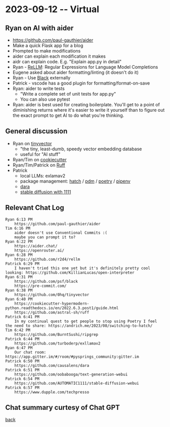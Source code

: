 # 2023-09-12 -- Virtual

## Ryan on AI with aider
- https://github.com/paul-gauthier/aider
- Make a quick Flask app for a blog
- Prompted to make modifications
- aider can explain each modification it makes
- aidr can explain code.  E.g. "Explain app.py in detail"
- Ryan - [ReLLM](https://github.com/r2d4/rellm): Regular Expressions for Language Model Completions
- Eugene asked about aider formatting/linting (it doesn't do it)
- Ryan - Use [Black](https://github.com/psf/black) externally
- Patrick - vscode has a good plugin for formatting/format-on-save
- Ryan: aider to write tests
    - "Write a complete set of unit tests for app.py"
    - You can also use pytest
- Ryan: aider is best used for creating boilerplate.  You'll get to a point of diminishing returns where it's easier to write it yourself than to figure out the exact prompt to get AI to do what you're thinking.

## General discussion

- Ryan on [tinyvector](https://github.com/0hq/tinyvector)
    - "the tiny, least-dumb, speedy vector embedding database
    - useful for "AI stuff"
- Ryan/Tim on [cookiecutter](https://cookiecutter.readthedocs.io/en/stable/)
- Ryan/Tim/Patrick on [Ruff](https://beta.ruff.rs/docs/)
- Patrick
    - local LLMs: exlamav2
    - package management: [hatch](https://github.com/pypa/hatch) / [pdm](https://pdm.fming.dev/latest/) / [poetry](https://python-poetry.org/) / [pipenv](https://pipenv.pypa.io/en/latest/)
    - [dara](https://github.com/causalens/dara)
    - [stable diffusion with 1111](https://github.com/AUTOMATIC1111/stable-diffusion-webui)

## Relevant Chat Log

    Ryan 6:13 PM
        https://github.com/paul-gauthier/aider
    Tim 6:16 PM
        aider doesn't use Conventional Commits :(
        maybe you can prompt it to?
    Ryan 6:22 PM
        https://aider.chat/
        https://openrouter.ai/
    Ryan 6:28 PM
        https://github.com/r2d4/rellm
    Patrick 6:29 PM
        I haven't tried this one yet but it's definitely pretty cool looking: https://github.com/KillianLucas/open-interpreter
    Ryan 6:31 PM
        https://github.com/psf/black
        https://pre-commit.com/
    Ryan 6:38 PM
        https://github.com/0hq/tinyvector
    Ryan 6:40 PM
        https://cookiecutter-hypermodern-python.readthedocs.io/en/2022.6.3.post1/guide.html
        https://github.com/astral-sh/ruff
    Patrick 6:41 PM
        In my continual quest to get people to stop using Poetry I feel the need to share: https://andrich.me/2023/08/switching-to-hatch/
    Tim 6:42 PM
        https://github.com/BurntSushi/ripgrep
    Patrick 6:44 PM
        https://github.com/turboderp/exllamav2
    Ryan 6:47 PM
        Our chat room: https://app.gitter.im/#/room/#pysprings_community:gitter.im
    Patrick 6:50 PM
        https://github.com/causalens/dara
    Patrick 6:51 PM
        https://github.com/oobabooga/text-generation-webui
    Patrick 6:54 PM
        https://github.com/AUTOMATIC1111/stable-diffusion-webui
    Patrick 6:57 PM
        https://www.dupple.com/techpresso


## Chat summary curtesy of Chat GPT
<tbd>

[back](../README.md)
